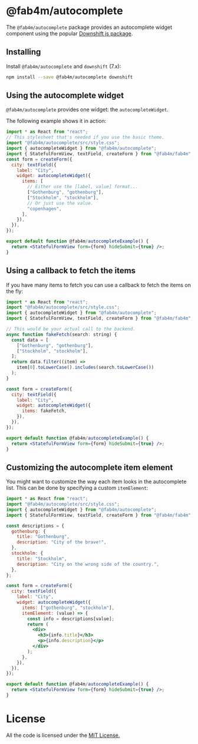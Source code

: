 

# @fab4m/autocomplete

The `@fab4m/autocomplete` package provides an autocomplete widget component using the popular
[Downshift js package](https://www.downshift-js.com/).

## Installing

Install `@fab4m/autocomplete` and `downshift` (7.x):

```bash
npm install --save @fab4m/autocomplete downshift
```

## Using the autocomplete widget

`@fab4m/autocomplete` provides one widget: the `autocompleteWidget`.

The following example shows it in action:

```jsx
import * as React from "react";
// This stylesheet that's needed if you use the basic theme.
import "@fab4m/autocomplete/src/style.css";
import { autocompleteWidget } from "@fab4m/autocomplete";
import { StatefulFormView, textField, createForm } from "@fab4m/fab4m";
const form = createForm({
  city: textField({
    label: "City",
    widget: autocompleteWidget({
      items: [
        // Either use the [label, value] format...
        ["Gothenburg", "gothenburg"],
        ["Stockholm", "stockholm"],
        // Or just use the value.
        "copenhagen",
      ],
    }),
  }),
});

export default function @fab4m/autocompleteExample() {
  return <StatefulFormView form={form} hideSubmit={true} />;
}

```

## Using a callback to fetch the items

If you have many items to fetch you can use a callback to fetch the items
on the fly:

```jsx
import * as React from "react";
import "@fab4m/autocomplete/src/style.css";
import { autocompleteWidget } from "@fab4m/autocomplete";
import { StatefulFormView, textField, createForm } from "@fab4m/fab4m";

// This would be your actual call to the backend.
async function fakeFetch(search: string) {
  const data = [
    ["Gothenburg", "gothenburg"],
    ["Stockholm", "stockholm"],
  ];
  return data.filter((item) =>
    item[0].toLowerCase().includes(search.toLowerCase())
  );
}

const form = createForm({
  city: textField({
    label: "City",
    widget: autocompleteWidget({
      items: fakeFetch,
    }),
  }),
});

export default function @fab4m/autocompleteExample() {
  return <StatefulFormView form={form} hideSubmit={true} />;
}

```

## Customizing the autocomplete item element

You might want to customize the way each item looks in the autocomplete list.
This can be done by specifying a custom `itemElement`:

```jsx
import * as React from "react";
import "@fab4m/autocomplete/src/style.css";
import { autocompleteWidget } from "@fab4m/autocomplete";
import { StatefulFormView, textField, createForm } from "@fab4m/fab4m";

const descriptions = {
  gothenburg: {
    title: "Gothenburg",
    description: "City of the brave!",
  },
  stockholm: {
    title: "Stockholm",
    description: "City on the wrong side of the country.",
  },
};

const form = createForm({
  city: textField({
    label: "City",
    widget: autocompleteWidget({
      items: ["gothenburg", "stockholm"],
      itemElement: (value) => {
        const info = descriptions[value];
        return (
          <div>
            <h3>{info.title}</h3>
            <p>{info.description}</p>
          </div>
        );
      },
    }),
  }),
});

export default function @fab4m/autocompleteExample() {
  return <StatefulFormView form={form} hideSubmit={true} />;
}

```

# License

All the code is licensed under the [MIT License.](LICENSE)
